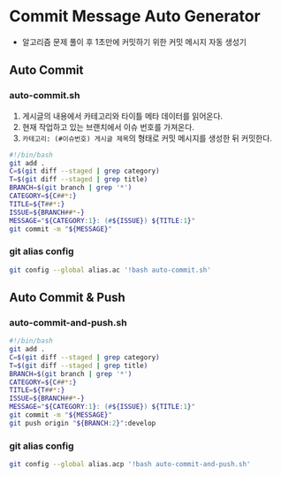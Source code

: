 # Commit Message Auto Generator
- 알고리즘 문제 풀이 후 1초만에 커밋하기 위한 커밋 메시지 자동 생성기

## Auto Commit
### auto-commit.sh
1. 게시글의 내용에서 카테고리와 타이틀 메타 데이터를 읽어온다.
2. 현재 작업하고 있는 브랜치에서 이슈 번호를 가져온다.
3. `카테고리: (#이슈번호) 게시글 제목`의 형태로 커밋 메시지를 생성한 뒤 커밋한다.
```bash
#!/bin/bash
git add .
C=$(git diff --staged | grep category)
T=$(git diff --staged | grep title)
BRANCH=$(git branch | grep '*')
CATEGORY=${C##*:}
TITLE=${T##*:}
ISSUE=${BRANCH##*-}
MESSAGE="${CATEGORY:1}: (#${ISSUE}) ${TITLE:1}"
git commit -m "${MESSAGE}"
```
### git alias config
```bash
git config --global alias.ac '!bash auto-commit.sh'
```
## Auto Commit & Push
### auto-commit-and-push.sh
```bash
#!/bin/bash
git add .
C=$(git diff --staged | grep category)
T=$(git diff --staged | grep title)
BRANCH=$(git branch | grep '*')
CATEGORY=${C##*:}
TITLE=${T##*:}
ISSUE=${BRANCH##*-}
MESSAGE="${CATEGORY:1}: (#${ISSUE}) ${TITLE:1}"
git commit -m "${MESSAGE}"
git push origin "${BRANCH:2}":develop
```
### git alias config
```bash
git config --global alias.acp '!bash auto-commit-and-push.sh'
```